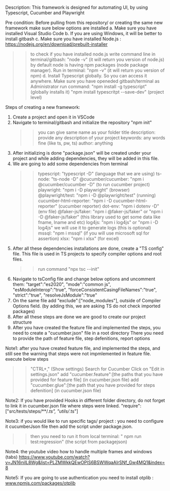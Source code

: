 Description: This framework is designed for automating UI, by using Typescript, Cucumber and Playwright

Pre condition: 
Before pulling from this repository/ or creating the same new framework make sure below options are installed
a. Make sure you have installed Visual Studio Code
b. If you are using Windows, it will be better to install gitbash 
c. Make sure you have installed Node.js : https://nodejs.org/en/download/prebuilt-installer
>> to check if you have installed node.js write command line in terminal/gitbash: "node -v" (it will return you version of node.js)
>> by default node is having npm packages (node package manager). Run in terminal: "npm -v" (it will return you version of npm)
d. Install Typescript globally. So you can access it anywhere. Make sure you have openeded gitbash/terminal as Administrator 
>> run command: "npm install -g typescript" (globally installs it)
                "npm install typescritpt --save-dev" (project level)



Steps of creating a new framework:
1. Create a project and open it in VSCode
2. Navigate to terminal/gitbash and initialize the repository "npm init"
   >> you can give same name as your folder title
   >> description: provide any description of your project
   >> keywords: any words fine (like ts, pw, ts)
   >> author: anything
3. After initializing is done "package.json" will be created under your project and while adding dependencies, they will be added in this file.
4. We are going to add some dependencies from terminal
   >>  typescript: "typescript -D" (language that we are using)
   >> ts-node: "ts-node -D"
   >> @cucumber/cucumber: "npm i @cucumber/cucumber -D" (to run cucumber project)
   >> playwright: "npm i -D playwright" (browser)
   >> @playwright/test: "npm i -D @playwright/test" (running)
   >> cucumber-html-reporter: "npm i -D cucumber-html-reporter" (cucumber reporter)
   >> dot-env:  "npm i dotenv -D" (env file)
   >> @faker-js/faker: "npm i @faker-js/faker" or "npm i -D @faker-js/faker" (this library used to get some data like fname, lname and etc)
   >> log4js: "npm i log4js" or "npm i -D log4js" we will use it to generate logs (this is optional)
   >> mssql: "npm i mssql" (if you will use microsoft sql for assertion)
   >> xlsx: "npm i xlsx" (for excel)
5. After all these dependencies installations are done, create a "TS config" file. This file is used in TS projects to specify compiler options and root files.
   >> run command "npx tsc --init"
6. Navigate to tsConfig file and change below options and uncomment them:
   "target":"es2020", "mode":"common js", "esModuleInterop":"true", "forceConsistentCasingFileNames":"true", "strict":"true", "resolveJsModule":"true"
7. On the same file add "exclude":["node_modules"], outside of Compiler Options field. (by adding this, we are asking TS do not check imported packages)
8. After all these steps are done we are good to create our project structure
9. After you have created the feature file and implemented the steps, you need to create a "cucumber.json" file in a root directory
   There you need to provide the path of feature file, step defenitions, report options

Note1: after you have created feature file, and implemented the steps, and still see the warning that steps were not impmlemented in feature file. execute below steps
  >> "CTRL+," (Show settings)
  >> Search for Cucumber
  >> Click on "Edit in settings.json"
  >> add "cucumber.feature":[the paths that you have provided for feature file] (in cucumber.json file)
  >> add "cucumber.glue":[the path that you have provided for steps defenition] (in cucumber.json file)

Note2: If you have provided Hooks in different folder directory, do not forget to link it in cucumber.json file where steps were linked. "require":["src/tests/steps/**/*.ts", "utils/*.ts"]

Note3: if you would like to run specific tags/ project : you need to configure it cucumberJson file then add the script under package.json.
>> then you need to run it from local terminal: " npm run test:regression" (the script from packagejson)


Note4: the youtube video how to handle multiple frames and windows (tabs)
   https://www.youtube.com/watch?v=JN16nilL8Wg&list=PLZMWkkQEwOPlS6BSWWqaAIrSNf_Gw4MQ1&index=8


Note5: If you are going to use authentication you need to install otplib : www.npmjs.com/packages/otplib
